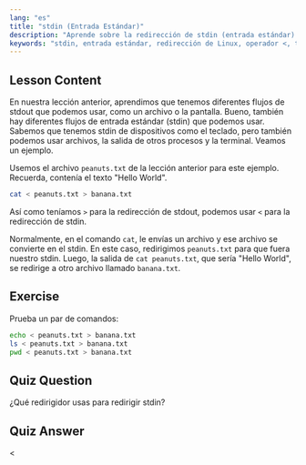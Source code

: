 ```yaml
---
lang: "es"
title: "stdin (Entrada Estándar)"
description: "Aprende sobre la redirección de stdin (entrada estándar) en Linux. Comprende cómo usar el operador '<' con archivos y comandos. Explora ejemplos prácticos y mejora tus habilidades en la línea de comandos de Linux."
keywords: "stdin, entrada estándar, redirección de Linux, operador <, tutorial de Linux, línea de comandos, principiante, guía"
---
```


## Lesson Content

En nuestra lección anterior, aprendimos que tenemos diferentes flujos de stdout que podemos usar, como un archivo o la pantalla. Bueno, también hay diferentes flujos de entrada estándar (stdin) que podemos usar. Sabemos que tenemos stdin de dispositivos como el teclado, pero también podemos usar archivos, la salida de otros procesos y la terminal. Veamos un ejemplo.

Usemos el archivo `peanuts.txt` de la lección anterior para este ejemplo. Recuerda, contenía el texto "Hello World".

```bash
cat < peanuts.txt > banana.txt
```

Así como teníamos `>` para la redirección de stdout, podemos usar `<` para la redirección de stdin.

Normalmente, en el comando `cat`, le envías un archivo y ese archivo se convierte en el stdin. En este caso, redirigimos `peanuts.txt` para que fuera nuestro stdin. Luego, la salida de `cat peanuts.txt`, que sería "Hello World", se redirige a otro archivo llamado `banana.txt`.

## Exercise

Prueba un par de comandos:

```bash
echo < peanuts.txt > banana.txt
ls < peanuts.txt > banana.txt
pwd < peanuts.txt > banana.txt
```

## Quiz Question

¿Qué redirigidor usas para redirigir stdin?

## Quiz Answer

<
